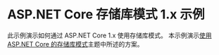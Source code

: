 # <a name="aspnet-core-repository-pattern-1x-sample"></a>ASP.NET Core 存储库模式 1.x 示例

此示例演示如何通过 ASP.NET Core 1.x 使用存储库模式。 本示例演示[使用 ASP.NET Core 的存储库模式](https://docs.microsoft.com/aspnet/core/fundamentals/repository-pattern)主题中所述的方案。

